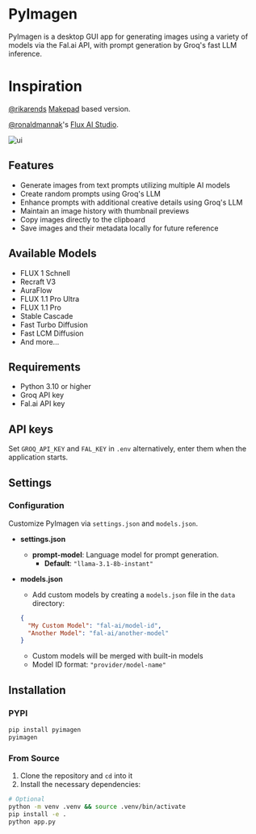 # PyImagen
PyImagen is a desktop GUI app for generating images using a variety of models via the Fal.ai API, with prompt generation by Groq's fast LLM inference.

# Inspiration
[@rikarends](https://x.com/rikarends) [Makepad](https://github.com/makepad/makepad) based version. 

[@ronaldmannak](https://x.com/ronaldmannak)'s [Flux AI Studio](https://apps.apple.com/nl/app/flux-ai-studio-for-media/id6725615977?l=en-GB&mt=12).

<img alt="ui" src="https://github.com/user-attachments/assets/4adb18d1-eb5d-476f-9ea7-bfea0d1aee1c">

## Features

- Generate images from text prompts utilizing multiple AI models
- Create random prompts using Groq's LLM
- Enhance prompts with additional creative details using Groq's LLM
- Maintain an image history with thumbnail previews
- Copy images directly to the clipboard
- Save images and their metadata locally for future reference

## Available Models

- FLUX 1 Schnell
- Recraft V3 
- AuraFlow
- FLUX 1.1 Pro Ultra
- FLUX 1.1 Pro
- Stable Cascade
- Fast Turbo Diffusion
- Fast LCM Diffusion
- And more...

## Requirements

- Python 3.10 or higher
- Groq API key
- Fal.ai API key

## API keys
Set `GROQ_API_KEY` and `FAL_KEY` in `.env` alternatively, enter them when the application starts.

## Settings
### Configuration

Customize PyImagen via `settings.json` and `models.json`.

- **settings.json**
  - **prompt-model**: Language model for prompt generation.
    - **Default**: `"llama-3.1-8b-instant"`

- **models.json**
  - Add custom models by creating a `models.json` file in the `data` directory:
  ```json
  {
    "My Custom Model": "fal-ai/model-id",
    "Another Model": "fal-ai/another-model"
  }
  ```
  - Custom models will be merged with built-in models
  - Model ID format: `"provider/model-name"`

## Installation

### PYPI
```bash
pip install pyimagen
pyimagen
```

### From Source

1. Clone the repository and `cd` into it
2. Install the necessary dependencies:

```bash
# Optional
python -m venv .venv && source .venv/bin/activate 
pip install -e .
python app.py
```
